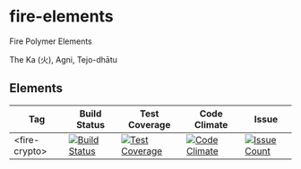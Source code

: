 # fire-elements
Fire Polymer Elements

The Ka (火), Agni, Tejo-dhātu 


## Elements

| Tag | Build Status | Test Coverage | Code Climate | Issue |
| --- | ------------ | ------------ | ------------- | ----- |
| \<fire-crypto\> | [![Build Status](https://travis-ci.org/FiveElements/fire-crypto.svg?branch=master)](https://travis-ci.org/FiveElements/fire-crypto) | [![Test Coverage](https://codeclimate.com/github/FiveElements/fire-crypto/badges/coverage.svg)](https://codeclimate.com/github/FiveElements/fire-crypto/coverage) | [![Code Climate](https://codeclimate.com/github/FiveElements/fire-crypto/badges/gpa.svg)](https://codeclimate.com/github/FiveElements/fire-crypto)  | [![Issue Count](https://codeclimate.com/github/FiveElements/fire-crypto/badges/issue_count.svg)](https://codeclimate.com/github/FiveElements/fire-crypto) |
